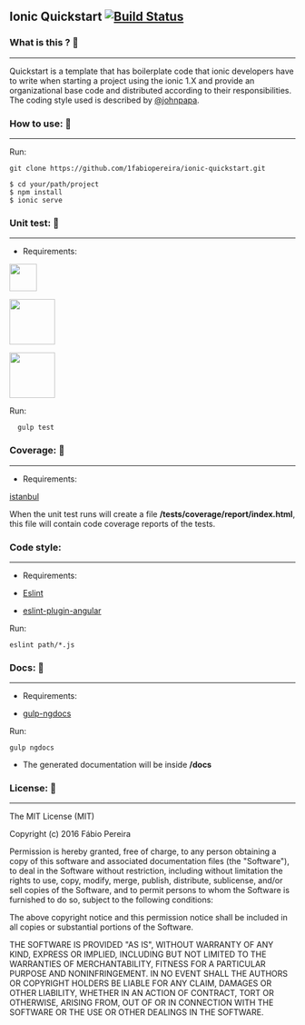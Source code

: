 ## Ionic Quickstart [![Build Status](https://travis-ci.org/1fabiopereira/ionic-quickstart.svg?branch=master)](https://travis-ci.org/1fabiopereira/ionic-quickstart)

### What is this ? :pushpin:
--------------------------------

Quickstart is a template that has boilerplate code that ionic developers have to write when starting a project using the ionic 1.X and provide an organizational base code and distributed according to their responsibilities. The coding style used is described by [@johnpapa](https://github.com/johnpapa/angular-styleguide/blob/master/a1/README.md).

### How to use: :pushpin:
--------------------------------
 Run:
```
git clone https://github.com/1fabiopereira/ionic-quickstart.git
```
```
$ cd your/path/project
$ npm install
$ ionic serve
```

### Unit test: :pushpin:
--------------------------------

*   Requirements:

  [<img src="http://jasmine.github.io/images/jasmine_vertical.svg" width="48">](http://jasmine.github.io/)

  [<img src="https://karma-runner.github.io/assets/img/banner.png" width="80">](https://karma-runner.github.io/1.0/index.html)

  [<img src="http://phantomjs.org/img/phantomjs-logo.png" width="80">](http://phantomjs.org/)


Run:
```
  gulp test
```
### Coverage: :pushpin:
--------------------------------
*  Requirements:

  [istanbul](http://gotwarlost.github.io/istanbul/)

  When the unit test runs will create a file __/tests/coverage/report/index.html__, this file will contain code coverage reports of the tests.

### Code style:
--------------------------------
*  Requirements:

  * [Eslint](http://eslint.org/docs/user-guide/configuring)

  * [eslint-plugin-angular](https://github.com/Gillespie59/eslint-plugin-angular)

   Run:

  ```
  eslint path/*.js
  ```

### Docs: :pushpin:
--------------------------------
*  Requirements:

  * [gulp-ngdocs](https://github.com/nikhilmodak/gulp-ngdocs)

   Run:
  ```
  gulp ngdocs
  ```

  * The generated documentation will be inside __/docs__

### License: :notebook_with_decorative_cover:
--------------------------------

The MIT License (MIT)

Copyright (c) 2016 Fábio Pereira

Permission is hereby granted, free of charge, to any person obtaining a copy of this software and associated documentation files (the "Software"), to deal in the Software without restriction, including without limitation the rights to use, copy, modify, merge, publish, distribute, sublicense, and/or sell copies of the Software, and to permit persons to whom the Software is furnished to do so, subject to the following conditions:

The above copyright notice and this permission notice shall be included in all copies or substantial portions of the Software.

THE SOFTWARE IS PROVIDED "AS IS", WITHOUT WARRANTY OF ANY KIND, EXPRESS OR IMPLIED, INCLUDING BUT NOT LIMITED TO THE WARRANTIES OF MERCHANTABILITY, FITNESS FOR A PARTICULAR PURPOSE AND NONINFRINGEMENT. IN NO EVENT SHALL THE AUTHORS OR COPYRIGHT HOLDERS BE LIABLE FOR ANY CLAIM, DAMAGES OR OTHER LIABILITY, WHETHER IN AN ACTION OF CONTRACT, TORT OR OTHERWISE, ARISING FROM, OUT OF OR IN CONNECTION WITH THE SOFTWARE OR THE USE OR OTHER DEALINGS IN THE SOFTWARE.
